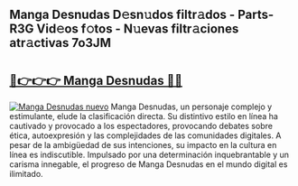## Manga Desnudas D𝚎sn𝚞dos filtr𝚊dos - Parts-R3G Vid𝚎os f𝚘tos - N𝚞evas filtr𝚊ciones atr𝚊ctivas 7o3JM

# <h2><a href="http://mb30r8.tromn.icu/?c=Manga+Desnudas">🔗👉👉👉 Manga Desnudas 🔗🔗</a></h2>

[![Manga Desnudas nuevo](https://i.imgur.com/pEAQMta.gif)](http://mb30r8.tromn.icu/?c=Manga+Desnudas)
Manga Desnudas, un personaje complejo y estimulante, elude la clasificación directa. Su distintivo estilo en línea ha cautivado y provocado a los espectadores, provocando debates sobre ética, autoexpresión y las complejidades de las comunidades digitales. A pesar de la ambigüedad de sus intenciones, su impacto en la cultura en línea es indiscutible. Impulsado por una determinación inquebrantable y un carisma innegable, el progreso de Manga Desnudas en el mundo digital es ilimitado.
